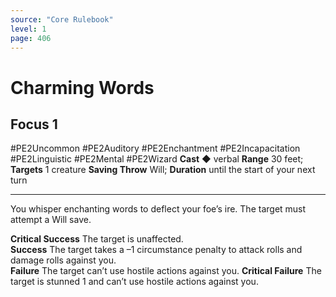 ```yaml
---
source: "Core Rulebook"
level: 1
page: 406
---
```


# Charming Words
## Focus 1
#PE2Uncommon #PE2Auditory #PE2Enchantment #PE2Incapacitation #PE2Linguistic #PE2Mental #PE2Wizard
**Cast** ◆  verbal
**Range** 30 feet; **Targets** 1 creature
**Saving Throw** Will; **Duration** until the start of your next turn

-----
You whisper enchanting words to deflect your foe’s ire. The target must attempt a Will save.  

**Critical Success** The target is unaffected.  
**Success** The target takes a –1 circumstance penalty to attack rolls and damage rolls against you.  
**Failure** The target can’t use hostile actions against you. 
**Critical Failure** The target is stunned 1 and can’t use hostile actions against you.
